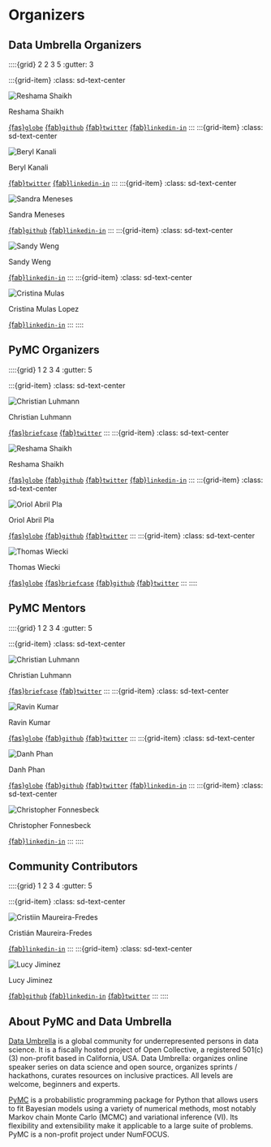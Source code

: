 # Organizers
## Data Umbrella Organizers

::::{grid} 2 2 3 5
:gutter: 3

:::{grid-item}
:class: sd-text-center

<img alt="Reshama Shaikh" src="../../_static/people/reshama.jpg" class="rounded-circle">

Reshama Shaikh

[{fas}`globe`][reshama_web]
[{fab}`github`][reshama_github]
[{fab}`twitter`][reshama_twitter]
[{fab}`linkedin-in`][reshama_linkedin]
:::
:::{grid-item}
:class: sd-text-center

<img alt="Beryl Kanali" src="../../_static/people/beryl.JPG" class="rounded-circle">

Beryl Kanali

[{fab}`twitter`](https://twitter.com/BerylKanali)
[{fab}`linkedin-in`](https://www.linkedin.com/in/beryl-kanali-260567185/)
:::
:::{grid-item}
:class: sd-text-center

<img alt="Sandra Meneses" src="../../_static/people/sandra_meneses.jpeg" class="rounded-circle">

Sandra Meneses

[{fab}`github`](https://github.com/symeneses)
[{fab}`linkedin-in`](https://www.linkedin.com/in/symeneses/)
:::
:::{grid-item}
:class: sd-text-center

<img alt="Sandy Weng" src="../../_static/people/sandy.jpg" class="rounded-circle">

Sandy Weng

[{fab}`linkedin-in`](https://www.linkedin.com/in/sandy-weng-a0959762)
:::
:::{grid-item}
:class: sd-text-center

<img alt="Cristina Mulas" src="../../_static/people/cristina.jpg" class="rounded-circle">

Cristina Mulas Lopez

[{fab}`linkedin-in`](https://www.linkedin.com/in/cristina-mulas-00321a167/)
:::
::::

## PyMC Organizers

::::{grid} 1 2 3 4
:gutter: 5

:::{grid-item}
:class: sd-text-center

<img alt="Christian Luhmann" class="rounded-circle" src="../../_static/people/cluhmann.jpg">

Christian Luhmann

[{fas}`briefcase`][christian_work]
[{fab}`twitter`][christian_twitter]
:::
:::{grid-item}
:class: sd-text-center

<img alt="Reshama Shaikh" src="../../_static/people/reshama.jpg" class="rounded-circle">

Reshama Shaikh

[{fas}`globe`][reshama_web]
[{fab}`github`][reshama_github]
[{fab}`twitter`][reshama_twitter]
[{fab}`linkedin-in`][reshama_linkedin]
:::
:::{grid-item}
:class: sd-text-center

<img alt="Oriol Abril Pla" src="../../_static/people/oriol.jpg" class="rounded-circle">

Oriol Abril Pla

[{fas}`globe`](https://oriolabrilpla.cat)
[{fab}`github`](https://github.com/oriolabril)
[{fab}`twitter`](https://twitter.com/oriolabril)
:::
:::{grid-item}
:class: sd-text-center

<img alt="Thomas Wiecki" src="../../_static/people/thomas_wiecki.jpeg" class="rounded-circle">

Thomas Wiecki

[{fas}`globe`][thomas_web]
[{fas}`briefcase`][thomas_work]
[{fab}`github`][thomas_github]
[{fab}`twitter`][thomas_twitter]
:::
::::

## PyMC Mentors

::::{grid} 1 2 3 4
:gutter: 5

:::{grid-item}
:class: sd-text-center

<img alt="Christian Luhmann" class="rounded-circle" src="../../_static/people/cluhmann.jpg">

Christian Luhmann

[{fas}`briefcase`][christian_work]
[{fab}`twitter`][christian_twitter]
:::
:::{grid-item}
:class: sd-text-center

<img alt="Ravin Kumar" src="../../_static/people/ravin_kumar.jpeg" class="rounded-circle">

Ravin Kumar

[{fas}`globe`](https://ravinkumar.com/)
[{fab}`github`](https://github.com/canyon289)
[{fab}`twitter`](https://twitter.com/canyon289)
:::
:::{grid-item}
:class: sd-text-center

<img alt="Danh Phan" src="../../_static/people/danh_phan.jpeg" class="rounded-circle">

Danh Phan

[{fas}`globe`][danh_web]
[{fab}`github`][danh_github]
[{fab}`twitter`][danh_twitter]
[{fab}`linkedin-in`][danh_linkedin]
:::
:::{grid-item}
:class: sd-text-center

<img alt="Christopher Fonnesbeck " src="../../_static/people/chris_f.jpeg" class="rounded-circle">

Christopher Fonnesbeck 

[{fab}`linkedin-in`](https://www.linkedin.com/in/christopher-fonnesbeck-374a492a/)
:::
::::

## Community Contributors

::::{grid} 1 2 3 4
:gutter: 5

:::{grid-item}
:class: sd-text-center

<img alt="Cristiin Maureira-Fredes" class="rounded-circle" src="../../_static/people/cf.jpg">

Cristián Maureira-Fredes

[{fab}`linkedin-in`](https://www.linkedin.com/in/cmaureir/)
:::
:::{grid-item}
:class: sd-text-center

<img alt="Lucy Jiminez" src="../../_static/contributors_2022_07/Lucy_Jimenez.jpeg" class="rounded-circle">

Lucy Jiminez

[{fab}`github`](https://github.com/LucyJimenez)
[{fab}`linkedin-in`](https://www.linkedin.com/in/lucy-j/)
[{fab}`twitter`](https://twitter.com/JimenezLucyJ)
:::
::::

## About PyMC and Data Umbrella

[Data Umbrella](https://www.dataumbrella.org/) is a global community for underrepresented persons in data science. It is a fiscally hosted project of Open Collective, a registered 501(c)(3) non-profit based in California, USA. Data Umbrella: organizes online speaker series on data science and open source, organizes sprints / hackathons, curates resources on inclusive practices. All levels are welcome, beginners and experts.

[PyMC](https://www.pymc.io) is a probabilistic programming package for Python that allows users to fit Bayesian models using a variety of numerical methods, most notably Markov chain Monte Carlo (MCMC) and variational inference (VI). Its flexibility and extensibility make it applicable to a large suite of problems. PyMC is a non-profit project under NumFOCUS.

[reshama_web]: https://reshamas.github.io
[reshama_github]: https://github.com/reshamas
[reshama_twitter]: https://twitter.com/reshamas
[reshama_linkedin]: https://www.linkedin.com/in/reshamas
[christian_work]:  https://www.stonybrook.edu/commcms/psychology/faculty/faculty_profiles/cluhmann
[christian_twitter]:  https://twitter.com/1010is10
[thomas_web]: https://twiecki.io
[thomas_work]: https://www.pymc-labs.io/team/thomas-wiecki/
[thomas_github]: https://github.com/twiecki
[thomas_twitter]: https://twitter.com/twiecki
[danh_web]: https://danhphan.github.io
[danh_github]: https://github.com/danhphan
[danh_twitter]: https://twitter.com/danhpt
[danh_linkedin]: https://www.linkedin.com/in/danhpt